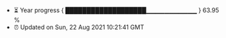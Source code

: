 - ⏳ Year progress { ███████████████████▁▁▁▁▁▁▁▁▁▁▁ } 63.95 %
- ⏰ Updated on Sun, 22 Aug 2021 10:21:41 GMT

